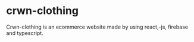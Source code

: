 # crwn-clothing
Crwn-clothing is an ecommerce website made by using react,-js, firebase and typescript.
